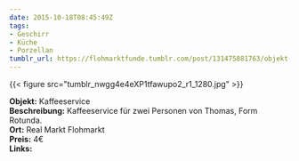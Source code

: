 ```yaml
---
date: 2015-10-18T08:45:49Z
tags:
- Geschirr
- Küche
- Porzellan
tumblr_url: https://flohmarktfunde.tumblr.com/post/131475881763/objekt-kaffeeservice-beschreibung-kaffeeservice
---
```

 {{< figure src="tumblr_nwgg4e4eXP1tfawupo2_r1_1280.jpg" >}}  

**Objekt:** Kaffeeservice  
**Beschreibung:** Kaffeeservice für zwei Personen von Thomas, Form Rotunda.  
**Ort:** Real Markt Flohmarkt  
**Preis:** 4€  
**Links:** 
